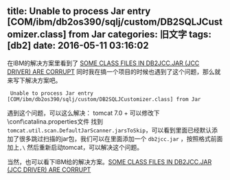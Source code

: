 title:  Unable to process Jar entry [COM/ibm/db2os390/sqlj/custom/DB2SQLJCustomizer.class] from Jar 
categories: 旧文字
tags: [db2]
date: 2016-05-11 03:16:02
---
在IBM的解决方案里看到了 [SOME CLASS FILES IN DB2JCC.JAR (JCC DRIVER) ARE CORRUPT][1] 
同时我在搞一个项目的时候也遇到了这个问题，那么就来写下解决方案吧。

     Unable to process Jar entry [COM/ibm/db2os390/sqlj/custom/DB2SQLJCustomizer.class] from Jar 

遇到这个问题，可以这么解决：
tomcat 7.0 + 可以修改下 \conf\catalina.properties文件
找到`tomcat.util.scan.DefaultJarScanner.jarsToSkip`，可以看到里面已经默认添加了很多跳过扫描的jar包，我们可以在里面添加一个 `db2jcc.jar` ，按照格式前面加上`,\`
然后重新启动tomcat，可以解决这个问题。


<!--more-->

当然，也可以看下IBM给的解决方案。[SOME CLASS FILES IN DB2JCC.JAR (JCC DRIVER) ARE CORRUPT][2] 


  [1]: http://www.ghostsf.com/prose/283.html
  [2]: http://www.ghostsf.com/prose/283.html